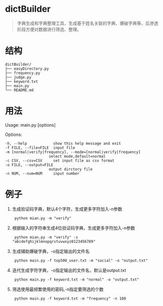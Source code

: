 # dictBuilder
>字典生成和字典整理工具，生成基于姓名关联的字典、爆破字典等，后渗透阶段方便对数据进行筛选、整理。


# 结构

    dictBuilder/
    ├── easyDirectory.py
    ├── frequency.py
    ├── judge.py
    ├── keyword.txt
    ├── main.py
    └── README.md

# 用法

Usage: main.py [options]

Options:

    -h, --help            show this help message and exit   
    -f FILE, --file=FILE  input file
    -m [normal|verify|frequency], --mode=[normal|verify|frequency]
                        select mode,default=normal
    -c CSV, --csv=CSV     set input file as csv format
    -o FILE, --output=FILE
                        output dirctory file
    -n NUM, --num=NUM     input number
  
  
# 例子

1. 生成验证码字典，默认4个字符，生成更多字符加入-n参数
    
        python mian.py -m "verify"

2. 根据输入的字符串生成4位验证码字典，生成更多字符加入-n参数
    
        python mian.py -m "verify" -s "abcdefghijklmnopqrstuvwxyz0123456789"

3. 生成辅助爆破字典，-o指定输出的文件名
    
        python main.py -f top500_user.txt -m "social" -o "output.txt"

4. 迭代生成字符字典，-o指定输出的文件名，默认是output.txt
 
        python main.py -f keyword.txt -m "normal" -o "output.txt"

5. 筛选使用最频繁使用的密码,-n指定要筛选的个数
    
        python main.py -f keyword.txt -m "frequency" -n 100



